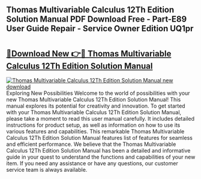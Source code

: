 ## Thomas Multivariable Calculus 12Th Edition Solution Manual PDF Download Free - Part-E89 User Guide Repair - Service Owner Edition UQ1pr

# <h2><a href="http://bc48843.oget.top/?id=Thomas+Multivariable+Calculus+12Th+Edition+Solution+Manual">🔗Download New 👉🔴 Thomas Multivariable Calculus 12Th Edition Solution Manual</a></h2>

[![Thomas Multivariable Calculus 12Th Edition Solution Manual new download](https://i.imgur.com/5g1atiW.png)](http://bc48843.oget.top/?id=Thomas+Multivariable+Calculus+12Th+Edition+Solution+Manual)
Exploring New Possibilities Welcome to the world of possibilities with your new Thomas Multivariable Calculus 12Th Edition Solution Manual! This manual explores its potential for creativity and innovation. To get started with your Thomas Multivariable Calculus 12Th Edition Solution Manual, please take a moment to read this user manual carefully. It includes detailed instructions for product setup, as well as information on how to use its various features and capabilities. This remarkable Thomas Multivariable Calculus 12Th Edition Solution Manual features list of features for seamless and efficient performance. We believe that the Thomas Multivariable Calculus 12Th Edition Solution Manual has been a detailed and informative guide in your quest to understand the functions and capabilities of your new item. If you need any assistance or have any questions, our customer service team is always available.
